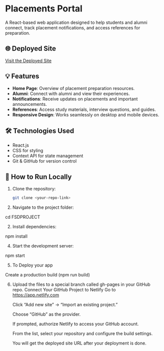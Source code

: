 # Placements Portal

A React-based web application designed to help students and alumni connect, track placement notifications, and access references for preparation.

## 🌐 Deployed Site

[Visit the Deployed Site](https://placeprepportal.netlify.app/)


## 💡 Features

- **Home Page**: Overview of placement preparation resources.
- **Alumni**: Connect with alumni and view their experiences.
- **Notifications**: Receive updates on placements and important announcements.
- **References**: Access study materials, interview questions, and guides.
- **Responsive Design**: Works seamlessly on desktop and mobile devices.

## 🛠️ Technologies Used

- React.js
- CSS for styling
- Context API for state management
- Git & GitHub for version control

## 🚀 How to Run Locally

1. Clone the repository:
   ```bash
   git clone <your-repo-link>
2. Navigate to the project folder:

cd FSDPROJECT


2. Install dependencies:

npm install


4. Start the development server:

npm start

5. To Deploy your app

Create a production build (npm run build)

6. Upload the files to a special branch called gh-pages in your GitHub repo.
 Connect Your GitHub Project to Netlify
   Go to https://app.netlify.com

   Click “Add new site” → “Import an existing project.”
   
   Choose “GitHub” as the provider.
   
   If prompted, authorize Netlify to access your GitHub account.
   
   From the list, select your repository and configure the build settings.
   
   You will get the deployed site URL after your deployment is done.

